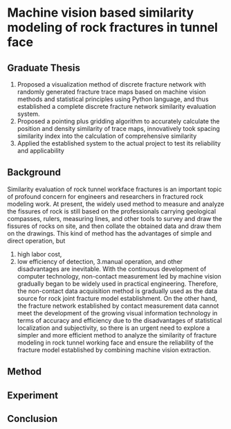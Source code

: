 # Machine vision based similarity modeling of rock fractures in tunnel face
## Graduate Thesis
1. Proposed a visualization method of discrete fracture network with randomly generated fracture trace maps based on machine vision methods and statistical principles using Python language, and thus established a complete discrete fracture network similarity evaluation system.
2. Proposed a pointing plus gridding algorithm to accurately calculate the position and density similarity of trace maps, innovatively took spacing similarity index into the calculation of comprehensive similarity
3. Applied the established system to the actual project to test its reliability and applicability

## Background
Similarity evaluation of rock tunnel workface fractures is an important topic of profound concern for engineers and researchers in fractured rock modeling work. At present, the widely used method to measure and analyze the fissures of rock is still based on the professionals carrying geological compasses, rulers, measuring lines, and other tools to survey and draw the fissures of rocks on site, and then collate the obtained data and draw them on the drawings. This kind of method has the advantages of simple and direct operation, but 
1. high labor cost,
2. low efficiency of detection, 
3.manual operation, and other disadvantages 
are inevitable. With the continuous development of computer technology, non-contact measurement led by machine vision gradually began to be widely used in practical engineering. Therefore, the non-contact data acquisition method is gradually used as the data source for rock joint fracture model establishment. On the other hand, the fracture network established by contact measurement data cannot meet the development of the growing visual information technology in terms of accuracy and efficiency due to the disadvantages of statistical localization and subjectivity, so there is an urgent need to explore a simpler and more efficient method to analyze the similarity of fracture modeling in rock tunnel working face and ensure the reliability of the fracture model established by combining machine vision extraction.
## Method
### 

### 



## Experiment

## Conclusion
